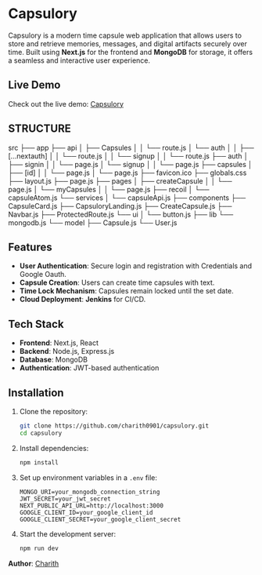 # Capsulory

Capsulory is a modern time capsule web application that allows users to store and retrieve memories, messages, and digital artifacts securely over time. Built using **Next.js** for the frontend and **MongoDB** for storage, it offers a seamless and interactive user experience.


## Live Demo

Check out the live demo: [Capsulory](https://capsulory.vercel.app/)

## STRUCTURE

src
    ├── app
        ├── api
        │   ├── Capsules
        │   │   └── route.js
        │   └── auth
        │   │   ├── [...nextauth]
        │   │       └── route.js
        │   │   └── signup
        │   │       └── route.js
        ├── auth
        │   ├── signin
        │   │   └── page.js
        │   └── signup
        │   │   └── page.js
        ├── capsules
        │   ├── [id]
        │   │   └── page.js
        │   └── page.js
        ├── favicon.ico
        ├── globals.css
        ├── layout.js
        ├── page.js
        ├── pages
        │   ├── createCapsule
        │   │   └── page.js
        │   └── myCapsules
        │   │   └── page.js
        ├── recoil
        │   └── capsuleAtom.js
        └── services
        │   └── capsuleApi.js
    ├── components
        ├── CapsuleCard.js
        ├── CapsuloryLanding.js
        ├── CreateCapsule.js
        ├── Navbar.js
        ├── ProtectedRoute.js
        └── ui
        │   └── button.js
    ├── lib
        └── mongodb.js
    └── model
        ├── Capsule.js
        └── User.js

## Features

- **User Authentication**: Secure login and registration with Credentials and Google Oauth.
- **Capsule Creation**: Users can create time capsules with text.
- **Time Lock Mechanism**: Capsules remain locked until the set date.
- **Cloud Deployment**:  **Jenkins** for CI/CD.

## Tech Stack

- **Frontend**: Next.js, React
- **Backend**: Node.js, Express.js
- **Database**: MongoDB
- **Authentication**: JWT-based authentication

## Installation

1. Clone the repository:
   ```sh
   git clone https://github.com/charith0901/capsulory.git
   cd capsulory
   ```
2. Install dependencies:
   ```sh
   npm install
   ```
3. Set up environment variables in a `.env` file:
   ```env
   MONGO_URI=your_mongodb_connection_string
   JWT_SECRET=your_jwt_secret
   NEXT_PUBLIC_API_URL=http://localhost:3000
   GOOGLE_CLIENT_ID=your_google_client_id
   GOOGLE_CLIENT_SECRET=your_google_client_secret
   ```
4. Start the development server:
   ```sh
   npm run dev
   ```



**Author**: [Charith](https://github.com/charith0901)
